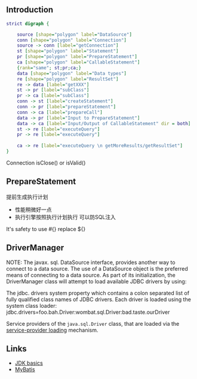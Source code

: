 ## Introduction

```dot
strict digraph {

    source [shape="polygon" label="DataSource"]
    conn [shape="polygon" label="Connection"]
    source -> conn [label="getConnection"]
    st [shape="polygon" label="Statement"]
    pr [shape="polygon" label="PrepareStatement"]
    ca [shape="polygon" label="CallableStatement"]
    {rank="same"; st;pr;ca;}
    data [shape="polygon" label="Data types"]
    re [shape="polygon" label="ResultSet"]
    re -> data [label="getXXX"]
    st -> pr [label="subClass"]
    pr -> ca [label="subClass"]
    conn -> st [label="createStatement"]
    conn -> pr [label="prepareStatement"]
    conn -> ca [label="prepareCall"]
    data -> pr [label="Input to PrepareStatement"]
    data -> ca [label="Input/Output of CallableStatement" dir = both]
    st -> re [label="executeQuery"]
    pr -> re [label="executeQuery"]
    
    ca -> re [label="executeQuery \n getMoreResults/getResultSet"]
}
```

Connection isClose() or isValid()



## PrepareStatement

提前生成执行计划
- 性能稍微好一点
- 执行引擎按照执行计划执行 可以防SQL注入

It's safety to use #{} replace \${}

## DriverManager



NOTE: The javax. sql. DataSource interface, provides another way to connect to a data source. 
The use of a DataSource object is the preferred means of connecting to a data source.
As part of its initialization, the DriverManager class will attempt to load available JDBC drivers by using:

The jdbc. drivers system property which contains a colon separated list of fully qualified class names of JDBC drivers. 
Each driver is loaded using the system class loader:
jdbc.drivers=foo.bah.Driver:wombat.sql.Driver:bad.taste.ourDriver

Service providers of the `java.sql.Driver` class, that are loaded via the [service-provider loading](/docs/CS/Java/JDK/Basic/SPI.md) mechanism.
 





## Links
- [JDK basics](/docs/CS/Java/JDK/Basic/Basic.md)
- [MyBatis](/docs/CS/Java/MyBatis/MyBatis.md)